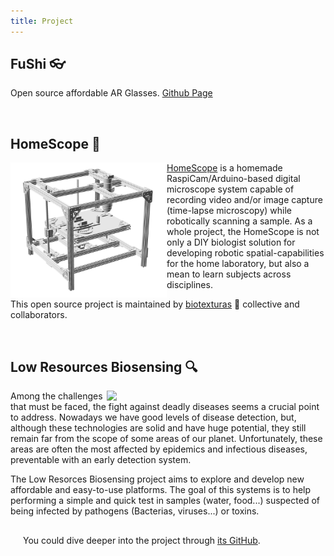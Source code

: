 ```yaml
---
title: Project
---
```


## FuShi :eyeglasses:

Open source affordable AR Glasses. [Github Page](https://github.com/openfiesta/project-fushi)

<br>

## HomeScope :microscope:  
  

<img align="left" width = "250px" src="/image/homescope-2.png">  

[HomeScope](http://homescope.biotexturas.org) is a homemade RaspiCam/Arduino-based digital microscope system capable of recording video and/or image capture (time-lapse microscopy) while robotically scanning a sample. As a whole project, the HomeScope is not only a DIY biologist solution for developing robotic spatial-capabilities for the home laboratory, but also a mean to learn subjects across disciplines.

  

This open source project is maintained by [biotexturas](http://biotexturas.org) :hibiscus: collective and collaborators.

  
<br>

## Low Resources Biosensing :mag:  
  

<img align="right" width ="350px" src="https://2019.igem.org/wiki/images/9/92/T--MADRID_UCM--wp-content~uploads~2019~10~IMG_1974_edit.jpg">
  
Among the challenges that must be faced, the fight against deadly diseases seems a crucial point to address. Nowadays we have good levels of disease detection, but, although these technologies are solid and have huge potential, they still remain far from the scope of some areas of our planet. Unfortunately, these areas are often the most affected by epidemics and infectious diseases, preventable with an early detection system.  

The Low Resorces Biosensing project aims to explore and develop new affordable and easy-to-use platforms. The goal of this systems is to help performing a simple and quick test in samples (water, food...) suspected of being infected by pathogens (Bacterias, viruses...) or toxins.

</p>
<p style="margin:30px 10px 20px 20px ">
    You could dive deeper into the project through <a href="https://github.com/openfiesta/Low-Resources-Biosensing.git">its GitHub</a>.
</p>


<br>

